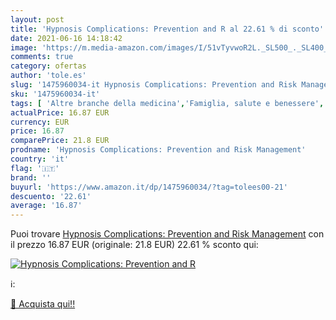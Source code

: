 ```yaml
---
layout: post
title: 'Hypnosis Complications: Prevention and R al 22.61 % di sconto'
date: 2021-06-16 14:18:42
image: 'https://m.media-amazon.com/images/I/51vTyvwoR2L._SL500_._SL400_.jpg'
comments: true
category: ofertas
author: 'tole.es'
slug: '1475960034-it Hypnosis Complications: Prevention and Risk Management'
sku: '1475960034-it'
tags: [ 'Altre branche della medicina','Famiglia, salute e benessere','Libri','Medicina','Mente, corpo e spirito','Salute e benessere','Scienze, tecnologia e medicina','Terapia e terapeutica','Terapie e medicina alternativa', ]
actualPrice: 16.87 EUR
currency: EUR
price: 16.87
comparePrice: 21.8 EUR
prodname: 'Hypnosis Complications: Prevention and Risk Management'
country: 'it'
flag: '🇮🇹'
brand: ''
buyurl: 'https://www.amazon.it/dp/1475960034/?tag=tolees00-21'
descuento: '22.61'
average: '16.87'
---
```


Puoi trovare [Hypnosis Complications: Prevention and Risk Management](https://www.amazon.it/dp/1475960034/?tag=tolees00-21) con il prezzo 16.87 EUR (originale: 21.8 EUR) 22.61 % sconto qui:

[![Hypnosis Complications: Prevention and R](https://m.media-amazon.com/images/I/51vTyvwoR2L._SL500_._SL400_.jpg)](https://www.amazon.it/dp/1475960034/?tag=tolees00-21)

ℹ️:


[🛒 Acquista qui!!](https://www.amazon.it/dp/1475960034/?tag=tolees00-21)

